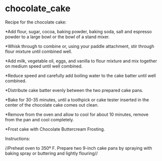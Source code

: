 # chocolate_cake
Recipe for the chocolate cake:

 *Add flour, sugar, cocoa, baking powder, baking soda, salt and espresso powder to a large bowl or the bowl of a stand mixer.

 *Whisk through to combine or, using your paddle attachment, stir through flour mixture until combined well.

 *Add milk, vegetable oil, eggs, and vanilla to flour mixture and mix together on medium speed until well combined.

 *Reduce speed and carefully add boiling water to the cake batter until well combined.

 *Distribute cake batter evenly between the two prepared cake pans.

 *Bake for 30-35 minutes, until a toothpick or cake tester inserted in the center of the chocolate cake comes out clean.

 *Remove from the oven and allow to cool for about 10 minutes, remove from the pan and cool completely.

 *Frost cake with Chocolate Buttercream Frosting.

Instructions:

//Preheat oven to 350º F. Prepare two 9-inch cake pans by spraying with baking spray or buttering and lightly flouring//

